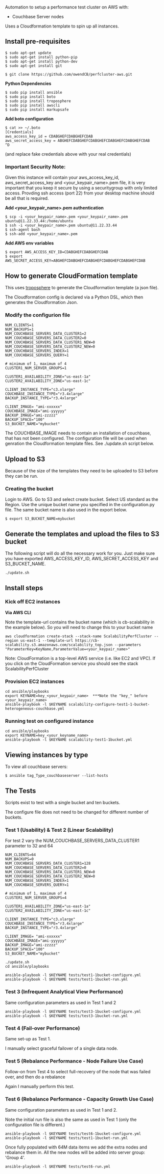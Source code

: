 
Automation to setup a performance test cluster on AWS with:

* Couchbase Server nodes

Uses a Cloudformation template to spin up all instances.

## Install pre-requisites
```
$ sudo apt-get update 
$ sudo apt-get install python-pip
$ sudo apt-get install python-dev
$ sudo apt-get install git

$ git clone https://github.com/owendCB/perfcluster-aws.git
```
**Python Dependencies**

```
$ sudo pip install ansible
$ sudo pip install boto
$ sudo pip install troposphere
$ sudo pip install awscli
$ sudo pip install markupsafe
```

**Add boto configuration**

```
$ cat >> ~/.boto
[Credentials]
aws_access_key_id = CDABGHEFCDABGHEFCDAB
aws_secret_access_key = ABGHEFCDABGHEFCDABGHEFCDABGHEFCDABGHEFCDAB
^D
```
(and replace fake credentials above with your real credentials)
### Important Security Note:
Given this instance will contain your aws_access_key_id, aws_secret_access_key
and <your_keypair_name>.pem file, it is very important that you keep it secure by
using a securitygroup with only limited access.  Provding ssh access (port 22) from
your desktop machine should be all that is required.


**Add <your_keypair_name>.pem authentication**

```
$ scp -i <your_keypair_name>.pem <your_keypair_name>.pem ubuntu@11.22.33.44:/home/ubuntu
$ ssh -i <your_keypair_name>.pem ubuntu@11.22.33.44
$ ssh-agent bash
$ ssh-add <your_keypair_name>.pem
```

**Add AWS env variables**

```
$ export AWS_ACCESS_KEY_ID=CDABGHEFCDABGHEFCDAB
$ export AWS_SECRET_ACCESS_KEY=ABGHEFCDABGHEFCDABGHEFCDABGHEFCDABGHEFCDAB
```

## How to generate CloudFormation template

This uses [troposphere](https://github.com/cloudtools/troposphere) to generate the Cloudformation template (a json file).

The Cloudformation config is declared via a Python DSL, which then generates the Cloudformation Json.

### Modify the configurion file
```
NUM_CLIENTS=1
NUM_BACKUPS=1
NUM_COUCHBASE_SERVERS_DATA_CLUSTER1=2
NUM_COUCHBASE_SERVERS_DATA_CLUSTER2=0
NUM_COUCHBASE_SERVERS_DATA_CLUSTER1_NEW=0
NUM_COUCHBASE_SERVERS_DATA_CLUSTER2_NEW=0
NUM_COUCHBASE_SERVERS_INDEX=1
NUM_COUCHBASE_SERVERS_QUERY=1

# minimum of 1, maximum of 4
CLUSTER1_NUM_SERVER_GROUPS=1

CLUSTER1_AVAILABILITY_ZONE="us-east-1a"
CLUSTER2_AVAILABILITY_ZONE="us-east-1c"

CLIENT_INSTANCE_TYPE="c3.xlarge"
COUCHBASE_INSTANCE_TYPE="r3.4xlarge"
BACKUP_INSTANCE_TYPE="r3.4xlarge"

CLIENT_IMAGE= "ami-xxxxxx"
COUCHBASE_IMAGE="ami-yyyyyy"
BACKUP_IMAGE="ami-zzzzz"
BACKUP_SPACE="100"
S3_BUCKET_NAME="mybucket"

```
The COUCHBASE_IMAGE needs to contain an installation of couchbase, that has not been configured.
The configuration file will be used when genration the Cloudformation template files.  See ./update.sh script below.

## Upload to S3

Because of the size of the templates they need to be uploaded to S3 before they can be run.

### Creating the bucket
Login to AWS.  Go to S3 and select create bucket.  Select US standard as the Region.  Use the unique bucket name you specified in the configuration.py file.  The same bucket name is also used in the export below.

```
$ export S3_BUCKET_NAME=mybucket
```

## Generate the templates and upload the files to S3 bucket
The following script will do all the necessary work for you.  Just make sure you have exported AWS_ACCESS_KEY_ID, AWS_SECRET_ACCESS_KEY and S3_BUCKET_NAME.

```
./update.sh
```

## Install steps

### Kick off EC2 instances

**Via AWS CLI**

Note the template-url contains the bucket name (which is cb-scalability in the example below).
So you will need to change this to your bucket name

```
aws cloudformation create-stack --stack-name ScalabilityPerfCluster --region us-east-1 --template-url https://cb-scalability.s3.amazonaws.com/scalability_top.json --parameters "ParameterKey=KeyName,ParameterValue=<your_keypair_name>"
```

Note: CloudFormation is a top-level AWS service (i.e. like EC2 and VPC).  If you click on the CloudFormation service you should see the stack ScalabilityPerfCluster

### Provision EC2 instances

```
cd ansible/playbooks
export KEYNAME=key_<your_keypair_name>  ***Note the "key_" before <your_keypair_name>
ansible-playbook -l $KEYNAME scalability-configure-test1-1-bucket-heterogeneous-couchbase.yml
```

### Running test on configured instance
```
cd ansible/playbooks
export KEYNAME=key_<your_keyname_name>
ansible-playbook -l $KEYNAME scalability-test1-1bucket.yml
```

## Viewing instances by type

To view all couchbase servers:

```
$ ansible tag_Type_couchbaseserver --list-hosts
```

## The Tests

Scripts exist to test with a single bucket and ten buckets.

The configure file does not need to be changed for different number of buckets.

### Test 1 (Usability) & Test 2 (Linear Scalability)

For test 2 vary the NUM_COUCHBASE_SERVERS_DATA_CLUSTER1 parameter to 32 and 64

```
NUM_CLIENTS=64
NUM_BACKUPS=0
NUM_COUCHBASE_SERVERS_DATA_CLUSTER1=128
NUM_COUCHBASE_SERVERS_DATA_CLUSTER2=0
NUM_COUCHBASE_SERVERS_DATA_CLUSTER1_NEW=0
NUM_COUCHBASE_SERVERS_DATA_CLUSTER2_NEW=0
NUM_COUCHBASE_SERVERS_INDEX=1
NUM_COUCHBASE_SERVERS_QUERY=1

# minimum of 1, maximum of 4
CLUSTER1_NUM_SERVER_GROUPS=4

CLUSTER1_AVAILABILITY_ZONE="us-east-1a"
CLUSTER2_AVAILABILITY_ZONE="us-east-1c"

CLIENT_INSTANCE_TYPE="c3.xlarge"
COUCHBASE_INSTANCE_TYPE="r3.4xlarge"
BACKUP_INSTANCE_TYPE="r3.4xlarge"

CLIENT_IMAGE= "ami-xxxxxx"
COUCHBASE_IMAGE="ami-yyyyyy"
BACKUP_IMAGE="ami-zzzzz"
BACKUP_SPACE="100"
S3_BUCKET_NAME="mybucket"

./update.sh
cd ansible/playbooks

ansible-playbook -l $KEYNAME tests/test1-1bucket-configure.yml
ansible-playbook -l $KEYNAME tests/test1-1bucket-run.yml

```

### Test 3 (Infrequent Analytical View Performance)

Same configuration parameters as used in Test 1 and 2

```
ansible-playbook -l $KEYNAME tests/test3-1bucket-configure.yml
ansible-playbook -l $KEYNAME tests/test3-1bucket-run.yml
```

### Test 4 (Fail-over Performance)

Same set-up as Test 1.

I manually select graceful failover of a single data node.

### Test 5 (Rebalance Performance - Node Failure Use Case)

Follow-on from Test 4 to select full-recovery of the node that was failed over, and then do a rebalance

Again I manually perform this test.

### Test 6 (Rebalance Performance - Capacity Growth Use Case)

Same configuration parameters as used in Test 1 and 2.

Note the initial run file is also the same as used in Test 1 (only the configuration file is different.)

```
ansible-playbook -l $KEYNAME tests/test6-1bucket-configure.yml
ansible-playbook -l $KEYNAME tests/test1-1bucket-run.yml
```

Once fully populated with 64M data items we add the extra nodes and rebalance them in.
All the new nodes will be added into server group: 'Group 4'.

```
ansible-playbook -l $KEYNAME tests/test6-run.yml
```

